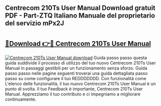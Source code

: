 ## Centrecom 210Ts User Manual Download gratuit PDF - Part-ZTQ Italiano Manuale del proprietario del servizio mPx2J

# <h2><a href="http://dfdj9u.blite.top/?on=Centrecom+210Ts+User+Manual">🔗Download 👉🔴 Centrecom 210Ts User Manual</a></h2>

[![Centrecom 210Ts User Manual download](https://i.imgur.com/lujVjoI.png)](http://dfdj9u.blite.top/?on=Centrecom+210Ts+User+Manual)
Guida passo passo questa guida suddivide il processo di utilizzo del tuo nuovo Centrecom 210Ts User Manual in passaggi gestibili per un funzionamento senza sforzo. Guida passo passo nelle pagine seguenti troverai una guida dettagliata passo passo su come configurare il tuo REDDDDDDD. Con funzionalità come L'elenco delle funzionalità, il tuo nuovo Centrecom 210Ts User Manual è un punto di svolta. Il tuo Feedback è importante, Centrecom 210Ts User Manual. Apprezziamo il tuo contributo e ci impegniamo a migliorare continuamente.
